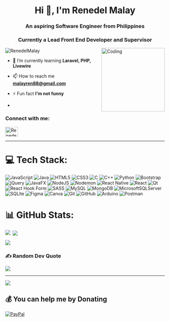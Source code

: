 <h1 align="center">Hi 👋, I'm Renedel Malay</h1>
<h3 align="center">An aspiring Software Engineer from Philippines</h3>
<h3 align="center">Currently a Lead Front End Developer and Supervisor</h3>
<img align="right" alt="Coding" height="200" width="200" src="https://r2.erweima.ai/imgcompressed/img/compressed_1ece74076a54359f75f5f6d1ccd8dfca.webp"/>

<p align="left"> <img src="https://komarev.com/ghpvc/?username=RenedelMalay&label=Profile%20views&color=0e75b6&style=flat" alt="RenedelMalay" /> </p>

- 🌱 I’m currently learning **Laravel, PHP, Livewire**

- 📫 How to reach me **malayren88@gmail.com**

- ⚡ Fun fact **I'm not funny**
- 
<h3 align="left">Connect with me:</h3>
<p align="left">
<a href="https://fb.com/renedel.malay.7" target="blank"><img align="center" src="https://raw.githubusercontent.com/rahuldkjain/github-profile-readme-generator/master/src/images/icons/Social/facebook.svg" alt="Renedel malay" height="30" width="40" /></a>
</p>

<hr>

# 💻 Tech Stack:
![JavaScript](https://img.shields.io/badge/javascript-%23323330.svg?style=for-the-badge&logo=javascript&logoColor=%23F7DF1E) ![Java](https://img.shields.io/badge/java-%23ED8B00.svg?style=for-the-badge&logo=openjdk&logoColor=white) ![HTML5](https://img.shields.io/badge/html5-%23E34F26.svg?style=for-the-badge&logo=html5&logoColor=white) ![CSS3](https://img.shields.io/badge/css3-%231572B6.svg?style=for-the-badge&logo=css3&logoColor=white) ![C](https://img.shields.io/badge/c-%2300599C.svg?style=for-the-badge&logo=c&logoColor=white) ![C++](https://img.shields.io/badge/c++-%2300599C.svg?style=for-the-badge&logo=c%2B%2B&logoColor=white) ![Python](https://img.shields.io/badge/python-3670A0?style=for-the-badge&logo=python&logoColor=ffdd54) ![Bootstrap](https://img.shields.io/badge/bootstrap-%238511FA.svg?style=for-the-badge&logo=bootstrap&logoColor=white) ![jQuery](https://img.shields.io/badge/jquery-%230769AD.svg?style=for-the-badge&logo=jquery&logoColor=white) ![JavaFX](https://img.shields.io/badge/javafx-%23FF0000.svg?style=for-the-badge&logo=javafx&logoColor=white) ![NodeJS](https://img.shields.io/badge/node.js-6DA55F?style=for-the-badge&logo=node.js&logoColor=white) ![Nodemon](https://img.shields.io/badge/NODEMON-%23323330.svg?style=for-the-badge&logo=nodemon&logoColor=%BBDEAD) ![React Native](https://img.shields.io/badge/react_native-%2320232a.svg?style=for-the-badge&logo=react&logoColor=%2361DAFB) ![React](https://img.shields.io/badge/react-%2320232a.svg?style=for-the-badge&logo=react&logoColor=%2361DAFB) ![Qt](https://img.shields.io/badge/Qt-%23217346.svg?style=for-the-badge&logo=Qt&logoColor=white) ![React Hook Form](https://img.shields.io/badge/React%20Hook%20Form-%23EC5990.svg?style=for-the-badge&logo=reacthookform&logoColor=white) ![SASS](https://img.shields.io/badge/SASS-hotpink.svg?style=for-the-badge&logo=SASS&logoColor=white) ![MySQL](https://img.shields.io/badge/mysql-4479A1.svg?style=for-the-badge&logo=mysql&logoColor=white) ![MongoDB](https://img.shields.io/badge/MongoDB-%234ea94b.svg?style=for-the-badge&logo=mongodb&logoColor=white) ![MicrosoftSQLServer](https://img.shields.io/badge/Microsoft%20SQL%20Server-CC2927?style=for-the-badge&logo=microsoft%20sql%20server&logoColor=white) ![SQLite](https://img.shields.io/badge/sqlite-%2307405e.svg?style=for-the-badge&logo=sqlite&logoColor=white) ![Figma](https://img.shields.io/badge/figma-%23F24E1E.svg?style=for-the-badge&logo=figma&logoColor=white) ![Canva](https://img.shields.io/badge/Canva-%2300C4CC.svg?style=for-the-badge&logo=Canva&logoColor=white) ![Git](https://img.shields.io/badge/git-%23F05033.svg?style=for-the-badge&logo=git&logoColor=white) ![GitHub](https://img.shields.io/badge/github-%23121011.svg?style=for-the-badge&logo=github&logoColor=white) ![Arduino](https://img.shields.io/badge/-Arduino-00979D?style=for-the-badge&logo=Arduino&logoColor=white) ![Postman](https://img.shields.io/badge/Postman-FF6C37?style=for-the-badge&logo=postman&logoColor=white) 

# 📊 GitHub Stats:
<p><img align="left" src="https://github-readme-stats.vercel.app/api?username=renmalay&theme=vue-dark&hide_border=false&include_all_commits=true&count_private=true" /></p>


<p>&nbsp;<img align="center" src="https://github-readme-streak-stats.herokuapp.com/?user=renmalay&theme=vue-dark&hide_border=false" /></p>
<!-- https://github-readme-stats.vercel.app/api?username=renmalay&theme=vue-dark&hide_border=false&include_all_commits=true&count_private=true
https://github-readme-streak-stats.herokuapp.com/?user=renmalay&theme=vue-dark&hide_border=false
https://github-readme-stats.vercel.app/api/top-langs/?username=renmalay&theme=vue-dark&hide_border=false&include_all_commits=true&count_private=true&layout=compact
 -->
<p><img align="center" src="https://github-readme-stats.vercel.app/api/top-langs/?username=renmalay&theme=vue-dark&hide_border=false&include_all_commits=true&count_private=true&layout=compact" /></p>

### ✍️ Random Dev Quote
![](https://quotes-github-readme.vercel.app/api?type=vetical&theme=gruvbox)

---
[![](https://visitcount.itsvg.in/api?id=RenedelMalay&icon=7&color=0)](https://visitcount.itsvg.in)

 ## 💰 You can help me by Donating
 [![PayPal](https://img.shields.io/badge/PayPal-00457C?style=for-the-badge&logo=paypal&logoColor=white)](https://paypal.me/https://www.paypal.com/myaccount/profile/)
